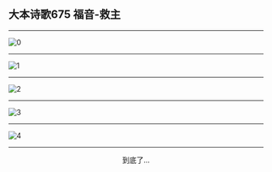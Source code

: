 
## 大本诗歌675 福音-救主
        
<div id="aplayer0"></div>

---

<img alt="0" data-original="https://cdn.jsdelivr.net/gh/k34869/shi/data/d0670/0">

---

<img alt="1" data-original="https://cdn.jsdelivr.net/gh/k34869/shi/data/d0670/1">

---

<img alt="2" data-original="https://cdn.jsdelivr.net/gh/k34869/shi/data/d0670/2">

---

<img alt="3" data-original="https://cdn.jsdelivr.net/gh/k34869/shi/data/d0670/3">

---

<img alt="4" data-original="https://cdn.jsdelivr.net/gh/k34869/shi/data/d0670/4">

---

<p style="text-align: center">到底了...</p>

<script src="/js/dist-view.js"></script>

<script>
MAIN.id = 'd0670';
        
const ap0 = new APlayer({
    container: document.getElementById('aplayer0'),
    volume: 1,
    loop: 'none',
    preload: 'none',
    audio: [{
        name: '大本诗歌675.mp3',
        artist: '大本诗歌',
        url: 'https://res.wx.qq.com/voice/getvoice?mediaid=MzI0NTk3MDM5M18yMjQ3NDk2MDkz',
        cover: '/favicon'
    }]
});
</script>
